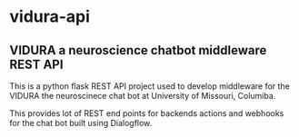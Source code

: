 # vidura-api

## VIDURA a neuroscience chatbot middleware REST API
This is a python flask REST API project used to develop middleware for the VIDURA the neuroscinece 
chat bot at University of Missouri, Columiba.

This provides lot of REST end points for backends actions and webhooks for the chat bot built using Dialogflow.
